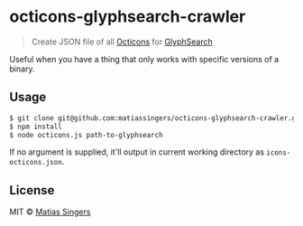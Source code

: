 # octicons-glyphsearch-crawler
> Create JSON file of all [Octicons](http://octicons.github.com/) for [GlyphSearch](http://glyphsearch.com/)

Useful when you have a thing that only works with specific versions of a binary.


## Usage

```sh
$ git clone git@github.com:matiassingers/octicons-glyphsearch-crawler.git && cd octicons-glyphsearch-crawler/
$ npm install
$ node octicons.js path-to-glyphsearch
```

If no argument is supplied, it'll output in current working directory as `icons-octicons.json`.

## License
MIT © [Matias Singers](http://mts.io)